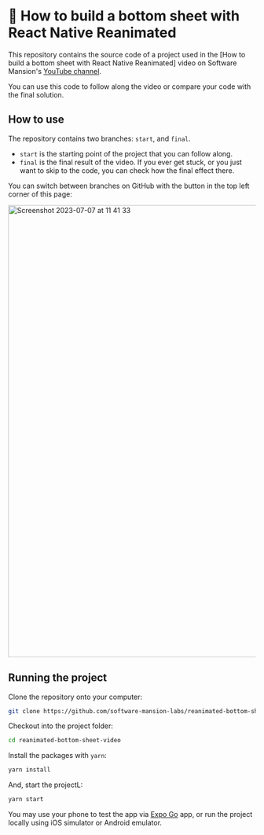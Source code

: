 # 🎥 How to build a bottom sheet with React Native Reanimated

This repository contains the source code of a project used in the [How to build a bottom sheet with React Native Reanimated] video on Software Mansion's [YouTube channel](https://www.youtube.com/@SoftwareMansion).

You can use this code to follow along the video or compare your code with the final solution.

## How to use

The repository contains two branches: `start`, and `final`.

- `start` is the starting point of the project that you can follow along.
- `final` is the final result of the video. If you ever get stuck, or you just want to skip to the code, you can check how the final effect there.

You can switch between branches on GitHub with the button in the top left corner of this page:

<img width="920" alt="Screenshot 2023-07-07 at 11 41 33" src="https://github.com/software-mansion-labs/reanimated-bottom-sheet-video/assets/39658211/7c66283c-4b22-4edd-92f2-75b8e0ffab75">


## Running the project

Clone the repository onto your computer:

```sh
git clone https://github.com/software-mansion-labs/reanimated-bottom-sheet-video.git
```

Checkout into the project folder:

```sh
cd reanimated-bottom-sheet-video
```

Install the packages with `yarn`:

```sh
yarn install
```

And, start the projectL:

```sh
yarn start
```

You may use your phone to test the app via [Expo Go](https://docs.expo.dev/get-started/expo-go/) app, or run the project locally using iOS simulator or Android emulator.
